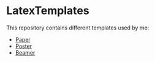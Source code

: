 # LatexTemplates

This repository contains different templates used by me:

- [Paper](templatePaper.tex)
- [Poster](templatePoster.tex)
- [Beamer](templatePresentation.tex)
